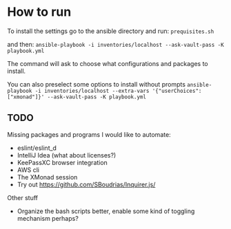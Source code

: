 # How to run

To install the settings go to the ansible directory and run:
`prequisites.sh`

and then:
`ansible-playbook -i inventories/localhost --ask-vault-pass -K playbook.yml`

The command will ask to choose what configurations and packages to install.

You can also preselect some options to install without prompts
`ansible-playbook -i inventories/localhost --extra-vars '{"userChoices": ["xmonad"]}' --ask-vault-pass -K playbook.yml`

## TODO

Missing packages and programs I would like to automate:

* eslint/eslint_d
* IntelliJ Idea (what about licenses?)
* KeePassXC browser integration
* AWS cli
* The XMonad session
* Try out https://github.com/SBoudrias/Inquirer.js/

Other stuff

* Organize the bash scripts better, enable some kind of toggling mechanism perhaps?
